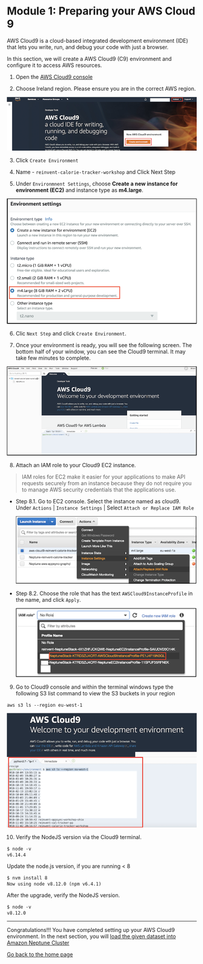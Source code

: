 # Module 1: Preparing your AWS Cloud 9

AWS Cloud9 is a cloud-based integrated development environment (IDE) that lets you write, run, and debug your code with just a browser.

In this section, we will create a AWS Cloud9 (C9) environment and configure it to access AWS resources.

1. Open the [AWS Cloud9 console](https://console.aws.amazon.com/cloud9/)

2. Choose Ireland region. Please ensure you are in the correct AWS region.

  ![Cloud9 Env](../images/image_c9.png)

3. Click `Create Environment`

4. Name - `reinvent-calorie-tracker-workshop` and Click Next Step

5. Under `Environmnent Settings`, choose **Create a new instance for environment (EC2)** and instance type as **m4.large**.

  ![Cloud9 Instance](../images/image-c9-instance.png)

6. Clic `Next Step` and click `Create Environment`.

7. Once your environment is ready, you will see the following screen. The bottom half of your window, you can see the Cloud9 terminal. It may take few minutes to complete.

  ![Cloud9 Env](../images/image-c9-view.png)


8. Attach an IAM role to your Cloud9 EC2 instance.

> IAM roles for EC2 make it easier for your applications to make API requests securely from an instance because they do not require you to manage AWS security credentials that the applications use.

* Step 8.1. Go to EC2 console. Select the instance named as cloud9. Under `Actions` | `Instance Settings` | Select `Attach or Replace IAM Role`

  ![Cloud9 Env](../images/image-c9-ec2-instance.png)

* Step 8.2. Choose the role that has the text `AWSCloud9InstanceProfile` in the name, and click `Apply`.

  ![Cloud9 Env](../images/image-c9-role.png)

9. Go to Cloud9 console and within the terminal windows type the following S3 list command to view the S3 buckets in your region
```
aws s3 ls --region eu-west-1
```

  ![Cloud9 Env](../images/image-c9-s3.png)

10. Verify the NodeJS version via the Cloud9 terminal.

```
$ node -v
v6.14.4
```

Update the node.js version, if you are running < 8

```
$ nvm install 8
Now using node v8.12.0 (npm v6.4.1)
```

After the upgrade, verify the NodeJS version.

```
$ node -v
v8.12.0
```
---

Congratulations!!! You have completed setting up your AWS Cloud9 environment. In the next section, you will [load the given dataset into Amazon Neptune Cluster](../2_LOAD_DATA/README.md)

[Go back to the home page](../README.md)
